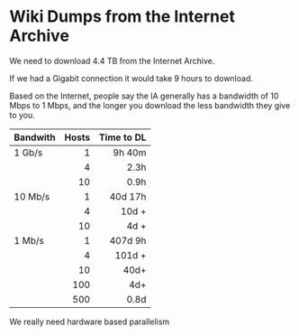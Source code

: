 # Wiki Dumps from the Internet Archive

We need to download 4.4 TB from the Internet Archive.

If we had a Gigabit connection it would take 9 hours to download.

Based on the Internet, people say the IA generally has a bandwidth of 10 Mbps to 1 Mbps, and the longer you download the less bandwidth they give to you.

| Bandwith | Hosts | Time to DL |
|----------|------:|-----------:|
| 1 Gb/s   | 1     | 9h 40m     |
|          | 4     | 2.3h       |
|          | 10    | 0.9h       |
| 10 Mb/s  | 1     | 40d 17h    |
|          | 4     | 10d +      |
|          | 10    | 4d +       |
| 1 Mb/s   | 1     | 407d 9h    |
|          | 4     | 101d +     |
|          | 10    | 40d+       |
|          | 100   | 4d+        |
|          | 500   | 0.8d       |

We really need hardware based parallelism
